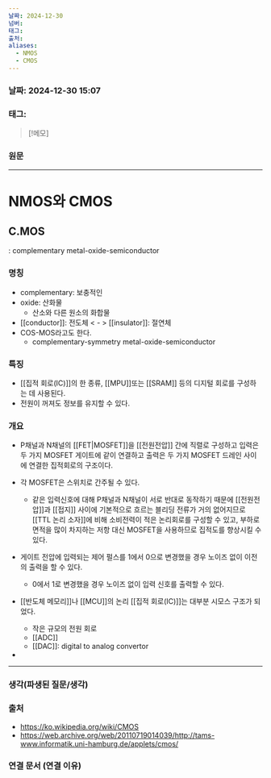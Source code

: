 ```yaml
---
날짜: 2024-12-30
넘버: 
태그: 
출처: 
aliases:
  - NMOS
  - CMOS
---
```

### 날짜:  2024-12-30 15:07

### 태그:

>[!메모]
>

### 원문
---
# NMOS와 CMOS
## C.MOS
: complementary metal-oxide-semiconductor
### 명칭
- complementary: 보충적인
- oxide: 산화물
	- 산소와 다른 원소의 화합물
- [[conductor]]: 전도체 < - > [[insulator]]: 절연체 
- COS-MOS라고도 한다.
	- complementary-symmetry metal-oxide-semiconductor
### 특징
- [[집적 회로(IC)]]의 한 종류, [[MPU]]또는 [[SRAM]] 등의 디지털 회로를 구성하는 데 사용된다.
- 전원이 꺼져도 정보를 유지할 수 있다.
### 개요
- P채널과 N채널의 [[FET|MOSFET]]을 [[전원전압]] 간에 직렬로 구성하고 입력은 두 가지 MOSFET 게이트에 같이 연결하고 출력은 두 가지 MOSFET 드레인 사이에 연결한 집적회로의 구조이다.

- 각 MOSFET은 스위치로 간주될 수 있다.
	- 같은 입력신호에 대해 P채널과 N채널이 서로 반대로 동작하기 때문에 [[전원전압]]과 [[접지]] 사이에 기본적으로 흐르는 블리딩 전류가 거의 없어지므로 [[TTL 논리 소자]]에 비해 소비전력이 적은 논리회로를 구성할 수 있고, 부하로 면적을 많이 차지하는 저항 대신 MOSFET을 사용하므로 집적도를 향상시킬 수 있다.

- 게이트 전압에 입력되는 제어 펄스를 1에서 0으로 변경했을 경우 노이즈 없이 이전의 출력을 할 수 있다.
	- 0에서 1로 변경했을 경우 노이즈 없이 입력 신호를 출력할 수 있다.

- [[반도체 메모리]]나 [[MCU]]의 논리 [[집적 회로(IC)]]는 대부분 시모스 구조가 되었다.
	- 작은 규모의 전원 회로
	- [[ADC]]
	- [[DAC]]: digital to analog convertor
- 
---
### 생각(파생된 질문/생각)

### 출처
- https://ko.wikipedia.org/wiki/CMOS
- https://web.archive.org/web/20110719014039/http://tams-www.informatik.uni-hamburg.de/applets/cmos/

### 연결 문서 (연결 이유)
